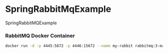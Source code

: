 # SpringRabbitMqExample
SpringRabbitMQExample 

### RabbitMQ Docker Container
```bash
docker run -d -p 4445:5672 -p 4446:15672 --name my-rabbit rabbitmq:3-management
```
